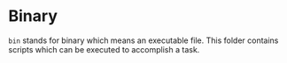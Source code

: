 # Binary

`bin` stands for binary which means an executable file. This folder contains scripts which can be
executed to accomplish a task.
